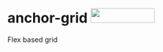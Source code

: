 # anchor-grid [<img src="http://benschwarz.github.io/bower-badges/badge@2x.png" width="130" height="30">](http://sindresorhus.com/bower-components/#!/search/anchor-grid)


Flex based grid

